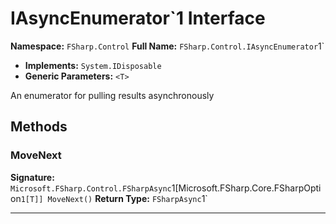 # IAsyncEnumerator`1 Interface

**Namespace:** `FSharp.Control`
**Full Name:** `FSharp.Control.IAsyncEnumerator`1`
- **Implements:** `System.IDisposable`
- **Generic Parameters:** `<T>`

An enumerator for pulling results asynchronously

## Methods

### MoveNext

**Signature:** `Microsoft.FSharp.Control.FSharpAsync`1[Microsoft.FSharp.Core.FSharpOption`1[T]] MoveNext()`
**Return Type:** `FSharpAsync`1`

---